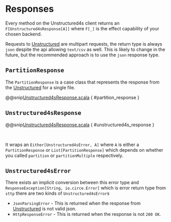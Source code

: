 # Responses

Every method on the Unstructured4s client returns an `F[Unstructured4sResponse[A]]` where `F[_]` is
the effect capability of your chosen backend.

Requests to [Unstructured] are multipart requests, the return type is always `json` despite the api
allowing `text/csv` as well. This is likely to change in the future, but the recommended
approach is to use the `json` response type.


## `PartitionResponse`

The `PartitionResponse` is a case class that represents the response from the [Unstructured] for a single file.

@@snip[Unstructured4sResponse.scala]($core$/src/main/scala/org/twelvehart/unstructured4s/model/Unstructured4sResponse.scala) { #partition_response }


## `Unstructured4sResponse`

@@snip[Unstructured4sResponse.scala]($core$/src/main/scala/org/twelvehart/unstructured4s/model/Unstructured4sResponse.scala) { #unstructured4s_response }

<br/>

It wraps an `Either[Unstructured4sError, A]` where `A` is either a `PartitionResponse` or `List[PartitionResponse]` 
which depends on whether you called `partition` or `partitionMultiple` respectively.

## `Unstructured4sError`

There exists an implicit conversion between this error type and `ResponseException[String, io.circe.Error]` which is 
error return type from `sttp` there are two kinds of `Unstructured4sError`s

* `JsonParsingError` - This is returned when the response from [Unstructured] is not valid json.
* `HttpResponseError` - This is returned when the response is not `200 OK`.


[Unstructured]: https://unstructured-io.github.io/unstructured/api.html